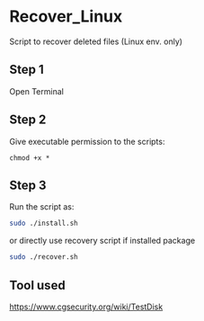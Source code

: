 # Recover_Linux

Script to recover deleted files (Linux env. only)

## Step 1

Open Terminal

## Step 2

Give executable permission to the scripts:

`chmod +x *`

## Step 3

Run the script as:

```bash
sudo ./install.sh
```

or directly use recovery script if installed package

```bash
sudo ./recover.sh
```

## Tool used

https://www.cgsecurity.org/wiki/TestDisk
